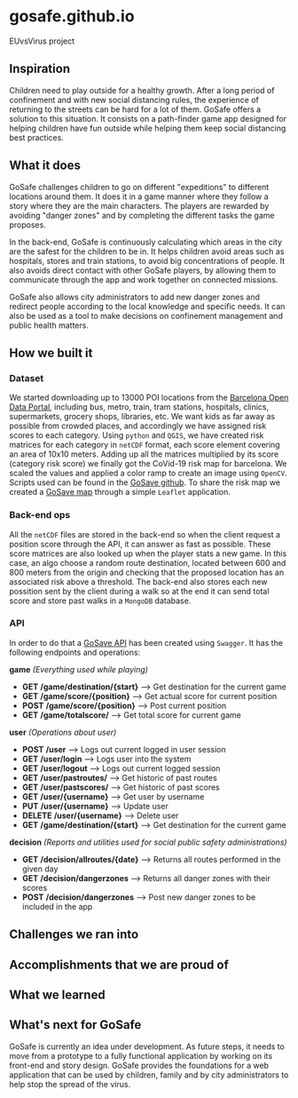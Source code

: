 # gosafe.github.io
EUvsVirus project

## Inspiration
Children need to play outside for a healthy growth. After a long period of confinement and with new social distancing rules, the experience of returning to the streets can be hard for a lot of them. GoSafe offers a solution to this situation. It consists on a path-finder game app designed for helping children have fun outside while helping them keep social distancing best practices.

## What it does
GoSafe challenges children to go on different "expeditions" to different locations around them. It does it in a game manner where they follow a story where they are the main characters. The players are rewarded by avoiding "danger zones" and by completing the different tasks the game proposes.

In the back-end, GoSafe is continuously calculating which areas in the city are the safest for the children to be in. It helps children avoid areas such as hospitals, stores and train stations, to avoid big concentrations of people. It also avoids direct contact with other GoSafe players, by allowing them to communicate through the app and work together on connected missions.

GoSafe also allows city administrators to add new danger zones and redirect people according to the local knowledge and specific needs. It can also be used as a tool to make decisions on confinement management and public health matters.

## How we built it
### Dataset
We started downloading up to 13000 POI locations from the [Barcelona Open Data Portal](https://opendata-ajuntament.barcelona.cat/data/en/dataset), including bus, metro, train, tram stations, hospitals, clinics, supermarkets, grocery shops, libraries, etc. We want kids as far away as possible from crowded places, and accordingly we have assigned risk scores to each category. Using `python` and `QGIS`, we have created risk matrices for each category in `netCDF` format, each score element covering an area of 10x10 meters. Adding up all the matrices multiplied by its score (category risk score) we finally got the CoVid-19 risk map for barcelona. We scaled the values and applied a color ramp to create an image using `OpenCV`. Scripts used can be found in the [GoSave github](https://github.com/gosafe-euvsvirus/gosafe-euvsvirus.github.io). To share the risk map we created a [GoSave map](https://gosafe-euvsvirus.github.io/) through a simple `Leaflet` application. 

### Back-end ops
All the `netCDF` files are stored in the back-end so when the client request a position score through the API, it can answer as fast as possible. These score matrices are also looked up when the player stats a new game. In this case, an algo choose a random route destination, located between 600 and 800 meters from the origin and checking that the proposed location has an associated risk above a threshold. The back-end also stores each new possition sent by the client during a walk so at the end it can send total score and store past walks in a `MongoDB` database.

### API
In order to do that a [GoSave API](https://app.swaggerhub.com/apis/jaumebrossa/GoSafeAPI/1.0.0#/) has been created using `Swagger`. It has the following endpoints and operations:

**game** *(Everything used while playing)*
* **GET** **/game/destination/{start}** --> Get destination for the current game
* **GET** **/game/score/{position}** --> Get actual score for current position
* **POST** **/game/score/{position}** --> Post current position
* **GET** **/game/totalscore/** --> Get total score for current game


**user** *(Operations about user)*
* **POST** **/user** --> Logs out current logged in user session
* **GET** **/user/login** --> Logs user into the system
* **GET** **/user/logout** --> Logs out current logged session
* **GET** **/user/pastroutes/** --> Get historic of past routes
* **GET** **/user/pastscores/** --> Get historic of past scores
* **GET** **/user/{username}** --> Get user by username
* **PUT** **/user/{username}** --> Update user
* **DELETE** **/user/{username}** --> Delete user
* **GET** **/game/destination/{start}** --> Get destination for the current game

**decision** *(Reports and utilities used for social public safety administrations)*
* **GET** **/decision/allroutes/{date}** --> Returns all routes performed in the given day
* **GET** **/decision/dangerzones** --> Returns all danger zones with their scores
* **POST** **/decision/dangerzones** --> Post new danger zones to be included in the app

## Challenges we ran into

## Accomplishments that we are proud of

## What we learned

## What's next for GoSafe
GoSafe is currently an idea under development. As future steps, it needs to move from a prototype to a fully functional application by working on its front-end and story design.
GoSafe provides the foundations for a web application that can be used by children, family and by city administrators to help stop the spread of the virus.
